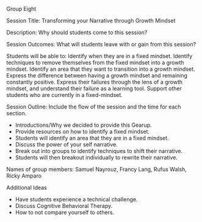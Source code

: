 Group Eight 

Session Title: Transforming your Narrative through Growth Mindset

Description: Why should students come to this session?

Session Outcomes: What will students leave with or gain from this session? 

  Students will be able to:
    Identify when they are in a fixed mindset.
    Identify techniques to remove themselves from the fixed mindset into a growth mindset. 
    Identify an area that they want to transition into a growth mindset.
    Express the difference between having a growth mindset and remaining constantly positive.
    Express their failures through the lens of a growth mindset, and understand their failure as a learning tool. 
    Support other students who are currently in a fixed-mindset. 
  

Session Outline: Include the flow of the session and the time for each section.
  - Introductions/Why we decided to provide this Gearup.
  - Provide resources on how to identify a fixed mindset. 
  - Students will identify an area that they are in a fixed mindset.
  - Discuss the power of your self narrative. 
  - Break out into groups to identify techniques to shift their narrative.
  - Students will then breakout individually to rewrite their narrative. 

Names of group members: Samuel Nayrouz, Francy Lang, Rufus Walsh, Ricky Amparo


Additional Ideas
  - Have students experience a technical challenge.
  - Discuss Cognitive Behavioral Therapy.
  - How to not compare yourself to others.


